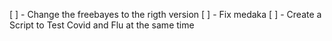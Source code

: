 [ ] - Change the freebayes to the rigth version
[ ] - Fix medaka
[ ] - Create a Script to Test Covid and Flu at the same time
